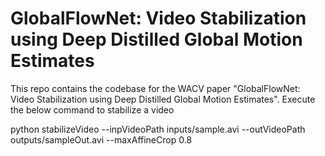 # GlobalFlowNet: Video Stabilization using Deep Distilled Global Motion Estimates


This repo contains the codebase for the WACV paper "GlobalFlowNet: Video Stabilization using Deep Distilled Global Motion Estimates". Execute the below command to stabilize a video 

python stabilizeVideo --inpVideoPath inputs/sample.avi --outVideoPath outputs/sampleOut.avi --maxAffineCrop 0.8
